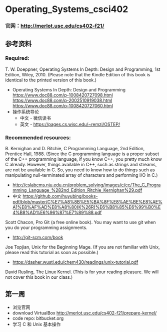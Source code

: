 # Operating_Systems_csci402
### 官网：http://merlot.usc.edu/cs402-f21/

## 参考资料
### Required:

T. W. Doeppner, Operating Systems In Depth: Design and Programming, 1st Edition, Wiley, 2010. (Please note that the Kindle Edition of this book is identical to the printed version of this book.)

- Operating Systems In Depth: Design and Programming
  https://www.doc88.com/p-1008420727098.html
  https://www.doc88.com/p-2002510919038.html
  https://www.doc88.com/p-1008420727060.html
- 操作系统导论
  - 中文 - 微信读书
  - 英文 - https://pages.cs.wisc.edu/~remzi/OSTEP/

### Recommended resources:

B. Kernighan and D. Ritchie, C Programming Language, 2nd Edition, Prentice Hall, 1988. (Since the C programming language is a proper subset of the C++ programming language, if you know C++, you pretty much know C already. However, things available in C++, such as strings and streams, are not be available in C. So, you need to know how to do things such as manipulating null-terminated array of characters and performing I/O in C.)
- http://cslabcms.nju.edu.cn/problem_solving/images/c/cc/The_C_Programming_Language_%282nd_Edition_Ritchie_Kernighan%29.pdf
- 中文 https://github.com/huyubing/books-pdf/blob/master/C%E7%A8%8B%E5%BA%8F%E8%AE%BE%E8%AE%A1%E8%AF%AD%E8%A8%80(K%26R)%E6%B8%85%E6%99%B0%E4%B8%AD%E6%96%87%E7%89%88.pdf

Scott Chacon, Pro Git (a free online book). You may want to use git when you do your programming assignments.
- http://git-scm.com/book

Joe Topjian, Unix for the Beginning Mage. (If you are not familiar with Unix, please read this tutorial as soon as possible.)
- https://dasher.wustl.edu/chem430/readings/unix-tutorial.pdf

David Rusling, The Linux Kernel. (This is for your reading pleasure. We will not cover this book in our class.)

## 第一周
- 浏览官网
- download VirtualBox http://merlot.usc.edu/cs402-f21/prepare-kernel/
- code repo: bitbucket.org
- 学习 C 和 Unix 基本操作
